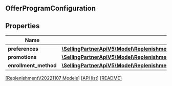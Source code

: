 ## OfferProgramConfiguration

## Properties

Name | Type | Description | Notes
------------ | ------------- | ------------- | -------------
**preferences** | [**\SellingPartnerApiV5\Model\ReplenishmentV20221107\OfferProgramConfigurationPreferences**](OfferProgramConfigurationPreferences.md) |  | [optional]
**promotions** | [**\SellingPartnerApiV5\Model\ReplenishmentV20221107\OfferProgramConfigurationPromotions**](OfferProgramConfigurationPromotions.md) |  | [optional]
**enrollment_method** | [**\SellingPartnerApiV5\Model\ReplenishmentV20221107\EnrollmentMethod**](EnrollmentMethod.md) |  | [optional]

[[ReplenishmentV20221107 Models]](../) [[API list]](../../Api) [[README]](../../../README.md)
